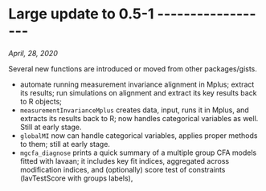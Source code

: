 
# Large update to 0.5-1 ------------------

*April, 28, 2020*

Several new functions are introduced or moved from other packages/gists.

- automate running measurement invariance alignment in Mplus; extract its results; run simulations on alignment and extract its key results back to R objects;
- `measurementInvarianceMplus` creates data, input, runs it in Mplus, and extracts its results back to R; now handles categorical variables as well. Still at early stage.
- `globalMI` now can handle categorical variables, applies proper methods to them; still at early stage.
- `mgcfa_diagnose` prints a quick summary of a multiple group CFA models fitted with lavaan; it includes key fit indices, aggregated across modification indices, and (optionally) score test of constraints (lavTestScore with groups labels),